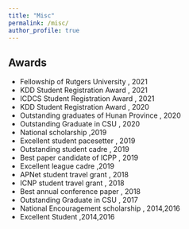 ```yaml
---
title: "Misc"
permalink: /misc/
author_profile: true
---
```


## Awards

* Fellowship of Rutgers University , 2021
* KDD Student Registration Award , 2021
* ICDCS Student Registration Award , 2021
* KDD Student Registration Award , 2020
* Outstanding graduates of Hunan Province , 2020
* Outstanding Graduate in CSU , 2020
* National scholarship ,2019
* Excellent student pacesetter , 2019
* Outstanding student cadre , 2019
* Best paper candidate of ICPP , 2019
* Excellent league cadre ,2019
* APNet student travel grant , 2018
* ICNP student travel grant , 2018
* Best annual conference paper , 2018
* Outstanding Graduate in CSU , 2017
* National Encouragement scholarship , 2014,2016
* Excellent Student ,2014,2016